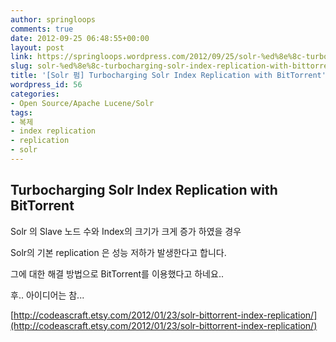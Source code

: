 ```yaml
---
author: springloops
comments: true
date: 2012-09-25 06:48:55+00:00
layout: post
link: https://springloops.wordpress.com/2012/09/25/solr-%ed%8e%8c-turbocharging-solr-index-replication-with-bittorrent/
slug: solr-%ed%8e%8c-turbocharging-solr-index-replication-with-bittorrent
title: '[Solr 펌] Turbocharging Solr Index Replication with BitTorrent'
wordpress_id: 56
categories:
- Open Source/Apache Lucene/Solr
tags:
- 복제
- index replication
- replication
- solr
---
```


## Turbocharging Solr Index Replication with BitTorrent

  


Solr 의 Slave 노드 수와 Index의 크기가 크게 증가 하였을 경우

  


Solr의 기본 replication 은 성능 저하가 발생한다고 합니다.

  


그에 대한 해결 방법으로 BitTorrent를 이용했다고 하네요..

  


후.. 아이디어는 참...

  


  


[http://codeascraft.etsy.com/2012/01/23/solr-bittorrent-index-replication/](http://codeascraft.etsy.com/2012/01/23/solr-bittorrent-index-replication/)
